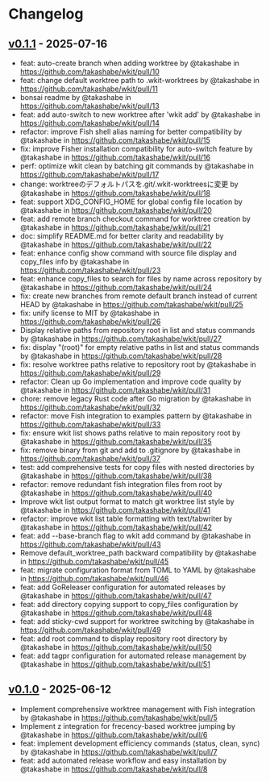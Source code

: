 # Changelog

## [v0.1.1](https://github.com/takashabe/wkit/compare/v0.1.0...v0.1.1) - 2025-07-16
- feat: auto-create branch when adding worktree by @takashabe in https://github.com/takashabe/wkit/pull/10
- feat: change default worktree path to .wkit-worktrees by @takashabe in https://github.com/takashabe/wkit/pull/11
- bonsai readme by @takashabe in https://github.com/takashabe/wkit/pull/13
- feat: add auto-switch to new worktree after 'wkit add' by @takashabe in https://github.com/takashabe/wkit/pull/14
- refactor: improve Fish shell alias naming for better compatibility by @takashabe in https://github.com/takashabe/wkit/pull/15
- fix: improve Fisher installation compatibility for auto-switch feature by @takashabe in https://github.com/takashabe/wkit/pull/16
- perf: optimize wkit clean by batching git commands by @takashabe in https://github.com/takashabe/wkit/pull/17
- change: worktreeのデフォルトパスを.git/.wkit-worktreesに変更 by @takashabe in https://github.com/takashabe/wkit/pull/18
- feat: support XDG_CONFIG_HOME for global config file location by @takashabe in https://github.com/takashabe/wkit/pull/20
- feat: add remote branch checkout command for worktree creation by @takashabe in https://github.com/takashabe/wkit/pull/21
- doc: simplify README.md for better clarity and readability by @takashabe in https://github.com/takashabe/wkit/pull/22
- feat: enhance config show command with source file display and copy_files info by @takashabe in https://github.com/takashabe/wkit/pull/23
- feat: enhance copy_files to search for files by name across repository by @takashabe in https://github.com/takashabe/wkit/pull/24
- fix: create new branches from remote default branch instead of current HEAD by @takashabe in https://github.com/takashabe/wkit/pull/25
- fix: unify license to MIT by @takashabe in https://github.com/takashabe/wkit/pull/26
- Display relative paths from repository root in list and status commands by @takashabe in https://github.com/takashabe/wkit/pull/27
- fix: display "(root)" for empty relative paths in list and status commands by @takashabe in https://github.com/takashabe/wkit/pull/28
- fix: resolve worktree paths relative to repository root by @takashabe in https://github.com/takashabe/wkit/pull/29
- refactor: Clean up Go implementation and improve code quality by @takashabe in https://github.com/takashabe/wkit/pull/31
- chore: remove legacy Rust code after Go migration by @takashabe in https://github.com/takashabe/wkit/pull/32
- refactor: move Fish integration to examples pattern by @takashabe in https://github.com/takashabe/wkit/pull/33
- fix: ensure wkit list shows paths relative to main repository root by @takashabe in https://github.com/takashabe/wkit/pull/35
- fix: remove binary from git and add to .gitignore by @takashabe in https://github.com/takashabe/wkit/pull/37
- test: add comprehensive tests for copy files with nested directories by @takashabe in https://github.com/takashabe/wkit/pull/38
- refactor: remove redundant fish integration files from root by @takashabe in https://github.com/takashabe/wkit/pull/40
- Improve wkit list output format to match git worktree list style by @takashabe in https://github.com/takashabe/wkit/pull/41
- refactor: improve wkit list table formatting with text/tabwriter by @takashabe in https://github.com/takashabe/wkit/pull/42
- feat: add --base-branch flag to wkit add command by @takashabe in https://github.com/takashabe/wkit/pull/43
- Remove default_worktree_path backward compatibility by @takashabe in https://github.com/takashabe/wkit/pull/45
- feat: migrate configuration format from TOML to YAML by @takashabe in https://github.com/takashabe/wkit/pull/46
- feat: add GoReleaser configuration for automated releases by @takashabe in https://github.com/takashabe/wkit/pull/47
- feat: add directory copying support to copy_files configuration by @takashabe in https://github.com/takashabe/wkit/pull/48
- feat: add sticky-cwd support for worktree switching by @takashabe in https://github.com/takashabe/wkit/pull/49
- feat: add root command to display repository root directory by @takashabe in https://github.com/takashabe/wkit/pull/50
- feat: add tagpr configuration for automated release management by @takashabe in https://github.com/takashabe/wkit/pull/51

## [v0.1.0](https://github.com/takashabe/wkit/commits/v0.1.0) - 2025-06-12
- Implement comprehensive worktree management with Fish integration by @takashabe in https://github.com/takashabe/wkit/pull/5
- Implement z integration for frecency-based worktree jumping by @takashabe in https://github.com/takashabe/wkit/pull/6
- feat: implement development efficiency commands (status, clean, sync) by @takashabe in https://github.com/takashabe/wkit/pull/7
- feat: add automated release workflow and easy installation by @takashabe in https://github.com/takashabe/wkit/pull/8
